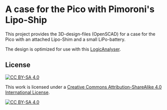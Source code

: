 A case for the Pico with Pimoroni's Lipo-Ship
=============================================

This project provides the 3D-design-files (OpenSCAD) for a case
for the Pico with an attached Lipo-Shim and a small LiPo-battery.

The design is optimized for use with this
[LogicAnalyser](https://github.com/gusmanb/logicanalyzer).


License
-------

[![CC BY-SA 4.0][cc-by-sa-shield]][cc-by-sa]

This work is licensed under a
[Creative Commons Attribution-ShareAlike 4.0 International
License][cc-by-sa].

[![CC BY-SA 4.0][cc-by-sa-image]][cc-by-sa]

[cc-by-sa]: http://creativecommons.org/licenses/by-sa/4.0/
[cc-by-sa-image]: https://licensebuttons.net/l/by-sa/4.0/88x31.png
[cc-by-sa-shield]:
https://img.shields.io/badge/License-CC%20BY--SA%204.0-lightgrey.svg
